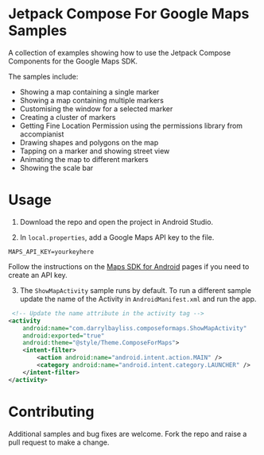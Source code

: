 # Jetpack Compose For Google Maps Samples

A collection of examples showing how to use the Jetpack Compose Components for the Google Maps SDK.

The samples include:

- Showing a map containing a single marker
- Showing a map containing multiple markers
- Customising the window for a selected marker
- Creating a cluster of markers
- Getting Fine Location Permission using the permissions library from accompianist
- Drawing shapes and polygons on the map
- Tapping on a marker and showing street view
- Animating the map to different markers
- Showing the scale bar

# Usage

1. Download the repo and open the project in Android Studio.

2. In `local.properties`, add a Google Maps API key to the file.

```
MAPS_API_KEY=yourkeyhere
```

Follow the instructions on the [Maps SDK for Android](https://developers.google.com/maps/documentation/android-sdk/get-api-key) pages if you need to create an API key.

3. The `ShowMapActivity` sample runs by default. To run a different sample update the name of the Activity in `AndroidManifest.xml` and run the app.

```xml
 <!-- Update the name attribute in the activity tag -->
<activity
    android:name="com.darrylbayliss.composeformaps.ShowMapActivity"
    android:exported="true"
    android:theme="@style/Theme.ComposeForMaps">
    <intent-filter>
        <action android:name="android.intent.action.MAIN" />
        <category android:name="android.intent.category.LAUNCHER" />
    </intent-filter>
</activity>
```

# Contributing

Additional samples and bug fixes are welcome. Fork the repo and raise a pull request to make a change.
